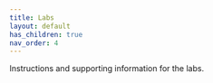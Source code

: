 ```yaml
---
title: Labs
layout: default
has_children: true
nav_order: 4
---
```


Instructions and supporting information for the labs.